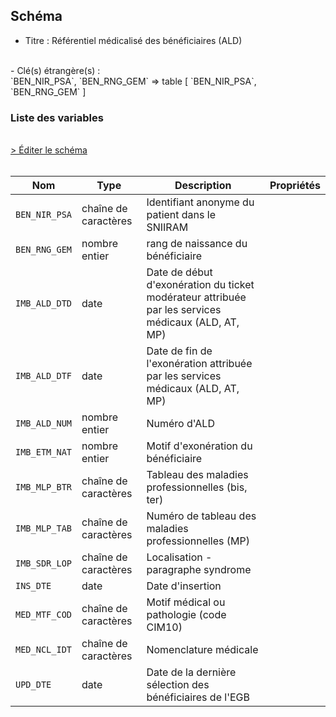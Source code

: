 ## Schéma

- Titre : Référentiel médicalisé des bénéficiaires (ALD)
<br />
- Clé(s) étrangère(s) : <br />
`BEN_NIR_PSA`, `BEN_RNG_GEM` => table <PreviewPage text="IR_BEN_R" link="/tables/IR_BEN_R" /> [ `BEN_NIR_PSA`, `BEN_RNG_GEM` ]<br />

### Liste des variables
<br />
<div>
    <a href="https://gitlab.com/healthdatahub/schema-snds/edit/master/schemas/DCIR_DCIRS/IR_IMB_R.json"  
    arget="_blank" rel="noopener noreferrer">> Éditer le schéma</a>
    <OutboundLink />
</div>
<br />

Nom|Type|Description|Propriétés
-|-|-|-
`BEN_NIR_PSA`|chaîne de caractères|Identifiant anonyme du patient dans le SNIIRAM||
`BEN_RNG_GEM`|nombre entier|rang de naissance du bénéficiaire||
`IMB_ALD_DTD`|date|Date de début d&#x27;exonération du ticket modérateur attribuée par les services médicaux (ALD, AT, MP)||
`IMB_ALD_DTF`|date|Date de fin de l&#x27;exonération attribuée par les services médicaux (ALD, AT, MP)||
`IMB_ALD_NUM`|nombre entier|Numéro d&#x27;ALD||
`IMB_ETM_NAT`|nombre entier|Motif d&#x27;exonération du bénéficiaire||
`IMB_MLP_BTR`|chaîne de caractères|Tableau des maladies professionnelles (bis, ter)||
`IMB_MLP_TAB`|chaîne de caractères|Numéro de tableau des maladies professionnelles (MP)||
`IMB_SDR_LOP`|chaîne de caractères|Localisation - paragraphe syndrome||
`INS_DTE`|date|Date d&#x27;insertion||
`MED_MTF_COD`|chaîne de caractères|Motif médical ou pathologie (code CIM10)||
`MED_NCL_IDT`|chaîne de caractères|Nomenclature médicale||
`UPD_DTE`|date|Date de la dernière sélection des bénéficiaires de l&#x27;EGB||

